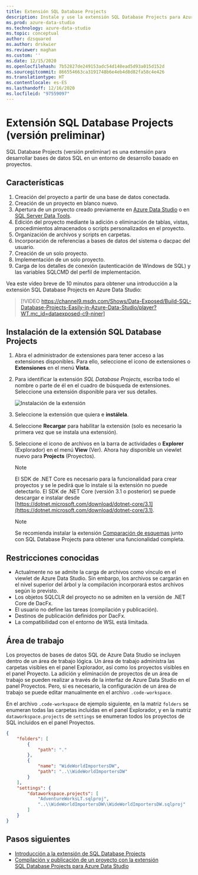 ```yaml
---
title: Extensión SQL Database Projects
description: Instale y use la extensión SQL Database Projects para Azure Data Studio.
ms.prod: azure-data-studio
ms.technology: azure-data-studio
ms.topic: conceptual
author: dzsquared
ms.author: drskwier
ms.reviewer: maghan
ms.custom: ''
ms.date: 12/15/2020
ms.openlocfilehash: 7b52827de249153adc54d148ead5d93a015d152d
ms.sourcegitcommit: 866554663ca3191748b6e4eb4d8d82fa58c4e426
ms.translationtype: HT
ms.contentlocale: es-ES
ms.lasthandoff: 12/16/2020
ms.locfileid: "97559097"
---
```

# <a name="sql-database-projects-extension-preview"></a>Extensión SQL Database Projects (versión preliminar)

SQL Database Projects (versión preliminar) es una extensión para desarrollar bases de datos SQL en un entorno de desarrollo basado en proyectos. 


## <a name="features"></a>Características

1. Creación del proyecto a partir de una base de datos conectada.
2. Creación de un proyecto en blanco nuevo.
3. Apertura de un proyecto creado previamente en [Azure Data Studio](sql-database-project-extension-getting-started.md) o en [SQL Server Data Tools](../../ssdt/sql-server-data-tools.md).
4. Edición del proyecto mediante la adición o eliminación de tablas, vistas, procedimientos almacenados o scripts personalizados en el proyecto.
5. Organización de archivos y scripts en carpetas.
6. Incorporación de referencias a bases de datos del sistema o dacpac del usuario.
7. Creación de un solo proyecto.
8. Implementación de un solo proyecto.
9. Carga de los detalles de conexión (autenticación de Windows de SQL) y las variables SQLCMD del perfil de implementación.

Vea este vídeo breve de 10 minutos para obtener una introducción a la extensión SQL Database Projects en Azure Data Studio:

> [!VIDEO https://channel9.msdn.com/Shows/Data-Exposed/Build-SQL-Database-Projects-Easily-in-Azure-Data-Studio/player?WT.mc_id=dataexposed-c9-niner]

## <a name="install-the-sql-database-projects-extension"></a>Instalación de la extensión SQL Database Projects

1. Abra el administrador de extensiones para tener acceso a las extensiones disponibles.  Para ello, seleccione el icono de extensiones o **Extensiones** en el menú **Vista**.
2. Para identificar la extensión *SQL Database Projects*, escriba todo el nombre o parte de él en el cuadro de búsqueda de extensiones. Seleccione una extensión disponible para ver sus detalles.

   ![Instalación de la extensión](media/sql-database-projects-extension/install-database-projects.png)

3. Seleccione la extensión que quiera e **instálela**.
4. Seleccione **Recargar** para habilitar la extensión (solo es necesario la primera vez que se instala una extensión).
5. Seleccione el icono de archivos en la barra de actividades o **Explorer** (Explorador) en el menú **View** (Ver). Ahora hay disponible un viewlet nuevo para **Projects** (Proyectos).

   > [!NOTE]
   > El SDK de .NET Core es necesario para la funcionalidad para crear proyectos y se le pedirá que lo instale si la extensión no puede detectarlo.  El SDK de .NET Core (versión 3.1 o posterior) se puede descargar e instalar desde [https://dotnet.microsoft.com/download/dotnet-core/3.1](https://dotnet.microsoft.com/download/dotnet-core/3.1).

   > [!NOTE]
   > Se recomienda instalar la extensión [Comparación de esquemas](schema-compare-extension.md) junto con SQL Database Projects para obtener una funcionalidad completa.

## <a name="known-limitations"></a>Restricciones conocidas

- Actualmente no se admite la carga de archivos como vínculo en el viewlet de Azure Data Studio. Sin embargo, los archivos se cargarán en el nivel superior del árbol y la compilación incorporará estos archivos según lo previsto.
- Los objetos SQLCLR del proyecto no se admiten en la versión de .NET Core de DacFx.
- El usuario no define las tareas (compilación y publicación).
- Destinos de publicación definidos por DacFx.
- La compatibilidad con el entorno de WSL está limitada.

## <a name="workspace"></a>Área de trabajo
Los proyectos de bases de datos SQL de Azure Data Studio se incluyen dentro de un área de trabajo lógica.  Un área de trabajo administra las carpetas visibles en el panel Explorador, así como los proyectos visibles en el panel Proyecto. La adición y eliminación de proyectos de un área de trabajo se pueden realizar a través de la interfaz de Azure Data Studio en el panel Proyectos. Pero, si es necesario, la configuración de un área de trabajo se puede editar manualmente en el archivo `.code-workspace`.

En el archivo `.code-workspace` de ejemplo siguiente, en la matriz `folders` se enumeran todas las carpetas incluidas en el panel Explorador, y en la matriz `dataworkspace.projects` de `settings` se enumeran todos los proyectos de SQL incluidos en el panel Proyectos.

```json
{
    "folders": [
        {
            "path": "."
        },
        {
            "name": "WideWorldImportersDW",
            "path": "..\\WideWorldImportersDW"
        }
    ],
    "settings": {
        "dataworkspace.projects": [
            "AdventureWorksLT.sqlproj",
            "..\\WideWorldImportersDW\\WideWorldImportersDW.sqlproj"
        ]
    }
}
```

## <a name="next-steps"></a>Pasos siguientes

- [Introducción a la extensión de SQL Database Projects](sql-database-project-extension-getting-started.md)
- [Compilación y publicación de un proyecto con la extensión SQL Database Projects para Azure Data Studio](sql-database-project-extension-build.md)
